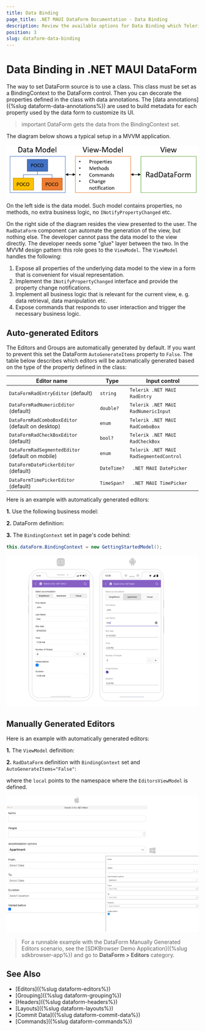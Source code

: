 ```yaml
---
title: Data Binding
page_title: .NET MAUI DataForm Documentation - Data Binding
description: Review the available options for Data Binding which Telerik UI for .NET MAUI DataForm control provides.
position: 3
slug: dataform-data-binding
---
```


# Data Binding in .NET MAUI DataForm

The way to set DataForm source is to use a class. This class must be set as a BindingContext to the DataForm control. Then you can decorate the properties defined in the class with data annotations. The [data annotations]({%slug dataform-data-annotations%}) are used to build metadata for each property used by the data form to customize its UI.

>important DataForm gets the data from the BindingContext set.

The diagram below shows a typical setup in a MVVM application.

![.NET MAUI DataForm Data Binding](images/dataform-databinding.png)

On the left side is the data model. Such model contains properties, no methods, no extra business logic, no `INotifyPropertyChanged` etc.

On the right side of the diagram resides the view presented to the user. The `RadDataForm` component can automate the generation of the view, but nothing else. The developer cannot pass the data model to the view directly. The developer needs some "glue" layer between the two. In the MVVM design pattern this role goes to the `ViewModel`. The `ViewModel` handles the following:

1. Expose all properties of the underlying data model to the view in a form that is convenient for visual representation.
1. Implement the `INotifyPropertyChanged` interface and provide the property change notifications.
1. Implement all business logic that is relevant for the current view, e. g. data retrieval, data manipulation etc.
1. Expose commands that responds to user interaction and trigger the necessary business logic.

## Auto-generated Editors

The Editors and Groups are automatically generated by default. If you want to prevent this set the DataForm `AutoGenerateItems` property to `False`. The table below describes which editors will be automatically generated based on the type of the property defined in the class:

| Editor name 		 | Type | Input control |
|--------------------|------------|-------|
| `DataFormRadEntryEditor` (default)		 | `string` | `Telerik .NET MAUI RadEntry` |
| `DataFormRadNumericEditor` (default)		 | `double?` | `Telerik .NET MAUI RadNumericInput` 
| `DataFormRadComboBoxEditor` (default on desktop)		 | `enum` | `Telerik .NET MAUI RadComboBox` |
| `DataFormRadCheckBoxEditor` (default)		 | `bool?` | `Telerik .NET MAUI RadCheckBox` |
| `DataFormRadSegmentedEditor` (default on mobile)		 | `enum` | `Telerik .NET MAUI RadSegmentedControl` |
| `DataFormDatePickerEditor` (default)	 | `DateTime?` | ` .NET MAUI DatePicker` |
| `DataFormTimePickerEditor` (default)		| `TimeSpan?` | ` .NET MAUI TimePicker` |

Here is an example with automatically generated editors:

**1.** Use the following business model:

<snippet id='dataform-gettingstarted-model'/>

**2.** DataForm definition:

<snippet id='dataform-gettingstarted-xaml'/>

**3.** The `BindingContext` set in page's code behind:

```C#
this.dataForm.BindingContext = new GettingStartedModel();
```

![.NET MAUI DataForm Auto-generated Editors](images/dataform-editors-auto-generated.png)

## Manually Generated Editors

Here is an example with automatically generated editors:

**1.** The `ViewModel` definition:

<snippet id='dataform-editors-model'/>

**2.** `RadDataForm` definition with `BindingContext` set and `AutoGenerateItems="False"`:

<snippet id='dataform-editors'/>

where the `local` points to the namespace where the `EditorsViewModel` is defined.

![.NET MAUI DataForm Manually Added Editors](images/dataform-editors-desktop.png)

> For a runnable example with the DataForm Manually Generated Editors scenario, see the [SDKBrowser Demo Application]({%slug sdkbrowser-app%}) and go to **DataForm > Editors** category.

## See Also

- [Editors]({%slug dataform-editors%})
- [Grouping]({%slug dataform-grouping%})
- [Headers]({%slug dataform-headers%})
- [Layouts]({%slug dataform-layouts%})
- [Commit Data]({%slug dataform-commit-data%})
- [Commands]({%slug dataform-commands%})